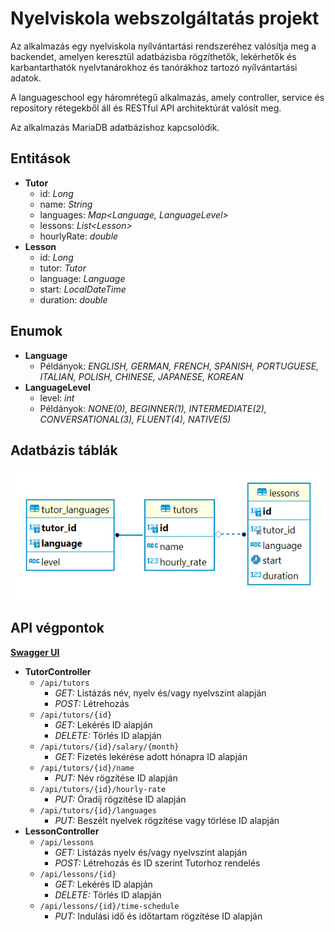 # Nyelviskola webszolgáltatás projekt

Az alkalmazás egy nyelviskola nyílvántartási rendszeréhez valósítja meg a backendet, amelyen keresztül adatbázisba rögzíthetők, lekérhetők és karbantarthatók nyelvtanárokhoz és tanórákhoz tartozó nyílvántartási adatok.

A languageschool egy háromrétegű alkalmazás, amely controller, service és repository rétegekből áll és RESTful API architektúrát valósít meg.

Az alkalmazás MariaDB adatbázishoz kapcsolódik.

## Entitások

- **Tutor**
    - id: *Long*
    - name: *String*
    - languages: *Map\<Language, LanguageLevel>*
    - lessons: *List\<Lesson>*
    - hourlyRate: *double*
- **Lesson**
    - id: *Long*
    - tutor: *Tutor*
    - language: *Language*
    - start: *LocalDateTime*
    - duration: *double*

## Enumok

- **Language**
    - Példányok: *ENGLISH, GERMAN, FRENCH, SPANISH, PORTUGUESE, ITALIAN, POLISH, CHINESE, JAPANESE, KOREAN*
- **LanguageLevel**
    - level: *int*
    - Példányok: *NONE(0), BEGINNER(1), INTERMEDIATE(2), CONVERSATIONAL(3), FLUENT(4), NATIVE(5)*

## Adatbázis táblák

![Adatbázis tábladiagram](images/db_diagram.png)

## API végpontok

**[Swagger UI](http://localhost:8080/swagger-ui/index.html)**

- **TutorController**
    - `/api/tutors`
        - *GET:* Listázás név, nyelv és/vagy nyelvszint alapján
        - *POST:* Létrehozás
    - `/api/tutors/{id}`
        - *GET:* Lekérés ID alapján
        - *DELETE:* Törlés ID alapján
    - `/api/tutors/{id}/salary/{month}`
        - *GET:* Fizetés lekérése adott hónapra ID alapján
    - `/api/tutors/{id}/name`
        - *PUT:* Név rögzítése ID alapján
    - `/api/tutors/{id}/hourly-rate`
        - *PUT:* Óradíj rögzítése ID alapján
    - `/api/tutors/{id}/languages`
        - *PUT:* Beszélt nyelvek rögzítése vagy törlése ID alapján
- **LessonController**
    - `/api/lessons`
        - *GET:* Listázás nyelv és/vagy nyelvszint alapján
        - *POST:* Létrehozás és ID szerint Tutorhoz rendelés
    - `/api/lessons/{id}`
        - *GET:* Lekérés ID alapján
        - *DELETE:* Törlés ID alapján
    - `/api/lessons/{id}/time-schedule`
        - *PUT:* Indulási idő és időtartam rögzítése ID alapján